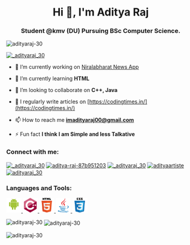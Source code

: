 <h1 align="center">Hi 👋, I'm Aditya Raj</h1>
<h3 align="center">Student @kmv (DU) Pursuing BSc Computer Science.</h3>

<p align="left"> <img src="https://komarev.com/ghpvc/?username=adityaraj-30&label=Profile%20views&color=0e75b6&style=flat" alt="adityaraj-30" /> </p>

<p align="left"> <a href="https://twitter.com/_adityaraj_30" target="blank"><img src="https://img.shields.io/twitter/follow/_adityaraj_30?logo=twitter&style=for-the-badge" alt="_adityaraj_30" /></a> </p>

- 🔭 I’m currently working on [Niralabharat News App](https://play.google.com/store/apps/details?id=com.niralabharat.news)

- 🌱 I’m currently learning **HTML**

- 👯 I’m looking to collaborate on **C++, Java**

- 📝 I regularly write articles on [https://codingtimes.in/](https://codingtimes.in/)

- 📫 How to reach me **imadityaraj00@gmail.com**

- ⚡ Fun fact **I think I am Simple and less Talkative**

<h3 align="left">Connect with me:</h3>
<p align="left">
<a href="https://twitter.com/_adityaraj_30" target="blank"><img align="center" src="https://raw.githubusercontent.com/rahuldkjain/github-profile-readme-generator/master/src/images/icons/Social/twitter.svg" alt="_adityaraj_30" height="30" width="40" /></a>
<a href="https://linkedin.com/in/aditya-raj-87b951203" target="blank"><img align="center" src="https://raw.githubusercontent.com/rahuldkjain/github-profile-readme-generator/master/src/images/icons/Social/linked-in-alt.svg" alt="aditya-raj-87b951203" height="30" width="40" /></a>
<a href="https://instagram.com/_adityaraj_30" target="blank"><img align="center" src="https://raw.githubusercontent.com/rahuldkjain/github-profile-readme-generator/master/src/images/icons/Social/instagram.svg" alt="_adityaraj_30" height="30" width="40" /></a>
<a href="https://www.youtube.com/c/adityaartiste" target="blank"><img align="center" src="https://raw.githubusercontent.com/rahuldkjain/github-profile-readme-generator/master/src/images/icons/Social/youtube.svg" alt="adityaartiste" height="30" width="40" /></a>
<a href="https://www.hackerrank.com/adityaraj_30" target="blank"><img align="center" src="https://raw.githubusercontent.com/rahuldkjain/github-profile-readme-generator/master/src/images/icons/Social/hackerrank.svg" alt="adityaraj_30" height="30" width="40" /></a>
</p>

<h3 align="left">Languages and Tools:</h3>
<p align="left"> <a href="https://developer.android.com" target="_blank"> <img src="https://raw.githubusercontent.com/devicons/devicon/master/icons/android/android-original-wordmark.svg" alt="android" width="40" height="40"/> </a> <a href="https://www.w3schools.com/cpp/" target="_blank"> <img src="https://raw.githubusercontent.com/devicons/devicon/master/icons/cplusplus/cplusplus-original.svg" alt="cplusplus" width="40" height="40"/> </a> <a href="https://www.w3.org/html/" target="_blank"> <img src="https://raw.githubusercontent.com/devicons/devicon/master/icons/html5/html5-original-wordmark.svg" alt="html5" width="40" height="40"/> </a> <a href="https://www.java.com" target="_blank"> <img src="https://raw.githubusercontent.com/devicons/devicon/master/icons/java/java-original.svg" alt="java" width="40" height="40"/> </a>  <a href="https://www.w3schools.com/css/" target="_blank"> <img src="https://raw.githubusercontent.com/devicons/devicon/master/icons/css3/css3-original-wordmark.svg" alt="css3" width="40" height="40"/> </a></p>


<p><img align="left" src="https://github-readme-stats.vercel.app/api/top-langs?username=adityaraj-30&show_icons=true&locale=en&layout=compact" alt="adityaraj-30" /></p>

<p>&nbsp;<img align="center" src="https://github-readme-stats.vercel.app/api?username=adityaraj-30&show_icons=true&locale=en" alt="adityaraj-30" /></p>



<p><img align="center" src="https://github-readme-streak-stats.herokuapp.com/?user=adityaraj-30&" alt="adityaraj-30" /></p>

